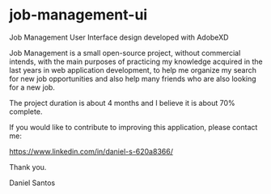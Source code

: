 # job-management-ui

Job Management User Interface design developed with AdobeXD

Job Management is a small open-source project, without commercial intends, with the main purposes of practicing my knowledge acquired in the last years in web application development, to help me organize my search for new job opportunities and also help many friends who are also looking for a new job.

The project duration is about 4 months and I believe it is about 70% complete.

If you would like to contribute to improving this application, please contact me:

https://www.linkedin.com/in/daniel-s-620a8366/

Thank you.

Daniel Santos
